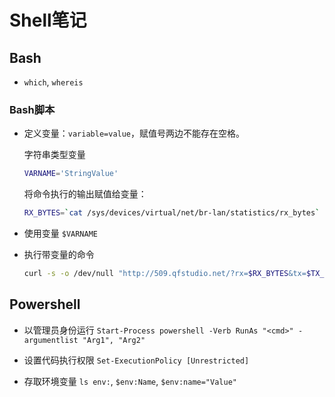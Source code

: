 # Shell笔记

## Bash

- `which`, `whereis`

### Bash脚本

- 定义变量：`variable=value`，赋值号两边不能存在空格。

    字符串类型变量

    ```sh
    VARNAME='StringValue'
    ```

    将命令执行的输出赋值给变量：

    ```sh
    RX_BYTES=`cat /sys/devices/virtual/net/br-lan/statistics/rx_bytes`
    ```

- 使用变量 `$VARNAME`
- 执行带变量的命令

    ```sh
    curl -s -o /dev/null "http://509.qfstudio.net/?rx=$RX_BYTES&tx=$TX_BYTES&key=$KEY"
    ```

## Powershell

- 以管理员身份运行 `Start-Process powershell -Verb RunAs "<cmd>" -argumentlist "Arg1", "Arg2"`

- 设置代码执行权限 `Set-ExecutionPolicy [Unrestricted]`
- 存取环境变量 `ls env:`, `$env:Name`, `$env:name="Value"`
